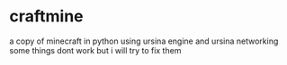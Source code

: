 # craftmine
 a copy of minecraft in python using ursina engine and ursina networking
some things dont work but i will try to fix them
